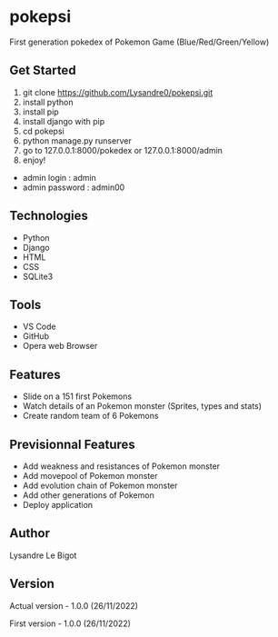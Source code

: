 # pokepsi

First generation pokedex of Pokemon Game (Blue/Red/Green/Yellow)

## Get Started

1. git clone https://github.com/Lysandre0/pokepsi.git
2. install python
3. install pip
4. install django with pip
5. cd pokepsi
6. python manage.py runserver
7. go to 127.0.0.1:8000/pokedex or 127.0.0.1:8000/admin
8. enjoy! 

- admin login : admin
- admin password : admin00

## Technologies
- Python
- Django
- HTML
- CSS
- SQLite3

## Tools
- VS Code
- GitHub
- Opera web Browser

## Features
- Slide on a 151 first Pokemons
- Watch details of an Pokemon monster (Sprites, types and stats)
- Create random team of 6 Pokemons

## Previsionnal Features
- Add weakness and resistances of Pokemon monster
- Add movepool of Pokemon monster
- Add evolution chain of Pokemon monster
- Add other generations of Pokemon
- Deploy application

## Author
Lysandre Le Bigot

## Version

Actual version - 1.0.0 (26/11/2022)

First version - 1.0.0 (26/11/2022)
